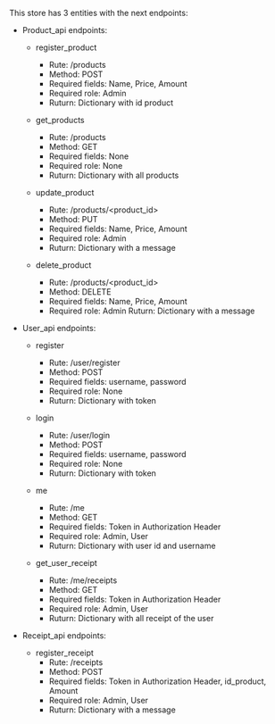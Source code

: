This store has 3 entities with the next endpoints:

- Product_api endpoints:

  - register_product

    - Rute: /products
    - Method: POST
    - Required fields: Name, Price, Amount
    - Required role: Admin
    - Ruturn: Dictionary with id product

  - get_products

    - Rute: /products
    - Method: GET
    - Required fields: None
    - Required role: None
    - Ruturn: Dictionary with all products

  - update_product

    - Rute: /products/<product_id>
    - Method: PUT
    - Required fields: Name, Price, Amount
    - Required role: Admin
    - Ruturn: Dictionary with a message

  - delete_product

    - Rute: /products/<product_id>
    - Method: DELETE
    - Required fields: Name, Price, Amount
    - Required role: Admin
    Ruturn: Dictionary with a message

- User_api endpoints:
    - register 
        - Rute: /user/register
        - Method: POST
        - Required fields: username, password
        - Required role: None
        - Ruturn: Dictionary with token

    - login
        - Rute: /user/login
        - Method: POST
        - Required fields: username, password
        - Required role: None
        - Ruturn: Dictionary with token

    - me
        - Rute: /me
        - Method: GET
        - Required fields: Token in Authorization Header 
        - Required role: Admin, User
        - Ruturn: Dictionary with user id and username

    - get_user_receipt
        - Rute: /me/receipts
        - Method: GET
        - Required fields: Token in Authorization Header
        - Required role: Admin, User
        - Ruturn: Dictionary with all receipt of the user

- Receipt_api endpoints:
    - register_receipt
        - Rute: /receipts
        - Method: POST
        - Required fields: Token in Authorization Header, id_product, Amount
        - Required role: Admin, User
        - Ruturn: Dictionary with a message